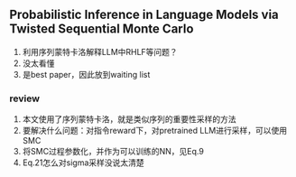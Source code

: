 ## Probabilistic Inference in Language Models via Twisted Sequential Monte Carlo
1. 利用序列蒙特卡洛解释LLM中RHLF等问题？
2. 没太看懂
3. 是best paper，因此放到waiting list


### review
1. 本文使用了序列蒙特卡洛，就是类似序列的重要性采样的方法
2. 要解决什么问题：对指令reward下，对pretrained LLM进行采样，可以使用SMC
3. 将SMC过程参数化，并作为可以训练的NN，见Eq.9
4. Eq.21怎么对sigma采样没说太清楚